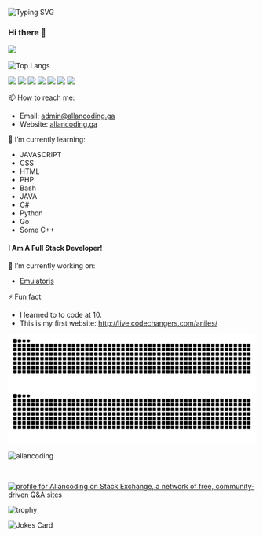 ![Typing SVG](https://readme-typing-svg.herokuapp.com?font=Fira+Code&pause=1000&color=2ABB12&vCenter=true&width=435&lines=Hi+am+Allan;I+like+to+code%3A;javascript;html;css+(not+very+fun);chatGPT+is+cool;I+sometimes+break+things)

### Hi there 👋
![](https://github-readme-stats.vercel.app/api?username=allancoding&count_private=true&border_radius=8&theme=tokyonight&include_all_commits=true)

![Top Langs](https://github-readme-stats.vercel.app/api/top-langs/?username=allancoding&langs_count=20&layout=compact&theme=tokyonight)

![](https://komarev.com/ghpvc/?username=allancoding&color=2ABB12)
![](https://img.shields.io/badge/Discord-Allan%20The%20Coder!%238959-red/?logo=discord&color=7289DA)
![](https://img.shields.io/badge/Editor-VS%20Code-blue/?logo=visualstudiocode&logoColor=blue&color=blue)
![](https://img.shields.io/badge/Knows-JavaScript-blue/?logo=javascript&logoColor=warning&color=yellow)
![](https://img.shields.io/badge/Knows-HTML-blue/?logo=html5&logoColor=warning&color=orange)
![](https://img.shields.io/badge/Knows-MarkDown-FFF?logo=markdown)
![](https://img.shields.io/github/sponsors/3kh0?label=Sponsors&logo=githubsponsors&style=flat)

📫 How to reach me:
- Email: admin@allancoding.ga
- Website: [allancoding.ga](allancoding.ga)

🌱 I’m currently learning:
- JAVASCRIPT
- CSS
- HTML
- PHP
- Bash
- JAVA
- C#
- Python
- Go
- Some C++

#### I Am A Full Stack Developer!

🔭 I’m currently working on:
- [Emulatorjs](https://github.com/ethanaobrien/emulatorjs)

⚡ Fun fact:
- I learned to to code at 10.
- This is my first website: http://live.codechangers.com/aniles/

![github contribution grid snake animation](https://raw.githubusercontent.com/allancoding/allancoding/output/github-contribution-grid-snake-dark.svg#gh-dark-mode-only)![github contribution grid snake animation](https://raw.githubusercontent.com/allancoding/allancoding/output/github-contribution-grid-snake.svg#gh-light-mode-only)

<!--
**allancoding/allancoding** is a ✨ _special_ ✨ repository because its `README.md` (this file) appears on your GitHub profile.

Here are some ideas to get you started:

- 🔭 I’m currently working on ...
- 🌱 I’m currently learning ...
- 👯 I’m looking to collaborate on ...
- 🤔 I’m looking for help with ...
- 💬 Ask me about ...
- 📫 How to reach me: ...
- 😄 Pronouns: ...
- ⚡ Fun fact: ...
-->

<p><img src="https://github-readme-streak-stats.herokuapp.com/?user=allancoding&theme=tokyonight" alt="allancoding" /></p><br>

<a href="https://stackexchange.com/users/18796553"><img src="https://stackexchange.com/users/flair/18796553.png?theme=dark" width="208" height="58" alt="profile for Allancoding on Stack Exchange, a network of free, community-driven Q&amp;A sites" title="profile for Allancoding on Stack Exchange, a network of free, community-driven Q&amp;A sites"></a>


![trophy](https://github-profile-trophy.vercel.app/?username=allancoding&theme=tokyonight&no-frame=true&margin-w=15&margin-h=15&column=-1)

![Jokes Card](https://readme-jokes.vercel.app/api?theme=tokyonight)
